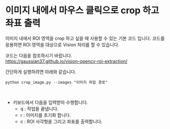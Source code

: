 # 이미지 내에서 마우스 클릭으로 crop 하고 좌표 출력

이미지 내에서 ROI 영역을 crop 하고 싶을 때 사용할 수 있는 기본 코드 입니다.
코드를 응용하면 ROI 영역을 대상으로 Vision 처리를 할 수 있습니다.

코드는 다음을 참조하시기 바랍니다. <br>
https://gaussian37.github.io/vision-opencv-roi-extraction/

간단하게 실행하려면 아래와 같습니다.

```  
python crop_image.py --images "이미지 파일 경로"
```

<br>

+ 키보드에서 다음을 입력받아 수행합니다.
	- q : 작업을 끝냅니다.
	- r : 이미지를 초기화 합니다.
	- c : ROI 사각형을 그리고 좌표를 출력합니다.
